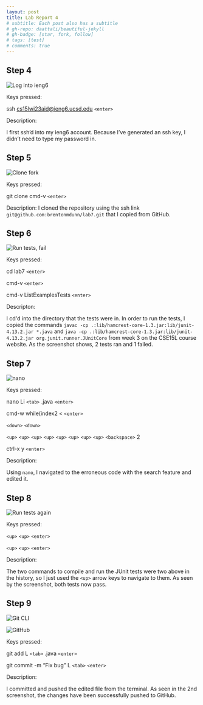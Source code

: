 ```yaml
---
layout: post
title: Lab Report 4
# subtitle: Each post also has a subtitle
# gh-repo: daattali/beautiful-jekyll
# gh-badge: [star, fork, follow]
# tags: [test]
# comments: true
---
```


## Step 4

![Log into ieng6](../assets/img/LR4/9-1.png)

Keys pressed:

ssh cs15lwi23aid@ieng6.ucsd.edu `<enter>`

Description:

I first ssh’d into my ieng6 account. Because I’ve generated an ssh key, I didn’t need to type my password in. 

## Step 5

![Clone fork](../assets/img/LR4/5.png)

Keys pressed: 

git clone cmd-v `<enter>`

Description:
I cloned the repository using the ssh link `git@github.com:brentonmdunn/lab7.git` that I copied from GitHub.

## Step 6

![Run tests, fail](../assets/img/LR4/6.png)

Keys pressed:

cd lab7 `<enter>`

cmd-v `<enter>`

cmd-v ListExamplesTests `<enter>`

Descripton:

I cd'd into the directory that the tests were in. In order to run the tests, I copied the commands `javac -cp .:lib/hamcrest-core-1.3.jar:lib/junit-4.13.2.jar *.java` and `java -cp .:lib/hamcrest-core-1.3.jar:lib/junit-4.13.2.jar org.junit.runner.JUnitCore` from week 3 on the CSE15L course website. As the screenshot shows, 2 tests ran and 1 failed.

## Step 7

![nano](../assets/img/LR4/7.png)

Keys pressed: 

nano Li `<tab>` .java `<enter>`

cmd-w while(index2 < `<enter>`

`<down>` `<down>` 

`<up>` `<up>` `<up>` `<up>` `<up>` `<up>` `<up>` `<up>` `<backspace>` 2

ctrl-x y `<enter>`

Description: 

Using `nano`, I navigated to the erroneous code with the search feature and edited it.

## Step 8

![Run tests again](../assets/img/LR4/8.png)

Keys pressed:

`<up>` `<up>` `<enter>`

`<up>` `<up>` `<enter>`

Description:

The two commands to compile and run the JUnit tests were two above in the history, so I just used the `<up>` arrow keys to navigate to them. As seen by the screenshot, both tests now pass.

## Step 9

![Git CLI](../assets/img/LR4/9-1.png)

![GitHub](../assets/img/LR4/9-2.png)

Keys pressed:

git add L `<tab>` .java `<enter>`

git commit -m “Fix bug” L `<tab>` `<enter>`

Description:

I committed and pushed the edited file from the terminal. As seen in the 2nd screenshot, the changes have been successfully pushed to GitHub.
